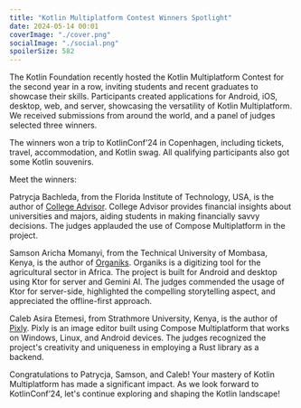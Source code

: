 ```yaml
---
title: "Kotlin Multiplatform Contest Winners Spotlight"
date: 2024-05-14 00:01
coverImage: "./cover.png"
socialImage: "./social.png"
spoilerSize: 582
---
```


The Kotlin Foundation recently hosted the Kotlin Multiplatform Contest for the second year in a row, inviting students and recent graduates to showcase their skills. Participants created applications for Android, iOS, desktop, web, and server, showcasing the versatility of Kotlin Multiplatform. We received submissions from around the world, and a panel of judges selected three winners.

The winners won a trip to KotlinConf’24 in Copenhagen, including tickets, travel, accommodation, and Kotlin swag. All qualifying participants also got some Kotlin souvenirs.

Meet the winners:

Patrycja Bachleda, from the Florida Institute of Technology, USA, is the author of [College Advisor](https://github.com/patibachleda/CollegeAdvisorMobile).
College Advisor provides financial insights about universities and majors, aiding students in making financially savvy decisions. The judges applauded the use of Compose Multiplatform in the project.

Samson Aricha Momanyi, from the Technical University of Mombasa, Kenya, is the author of [Organiks](https://github.com/samAricha/Organiks1_KMP_Server).
Organiks is a digitizing tool for the agricultural sector in Africa. The project is built for Android and desktop using Ktor for server and Gemini AI. The judges commended the usage of Ktor for server-side, highlighted the compelling storytelling aspect, and appreciated the offline-first approach.

Caleb Asira Etemesi, from Strathmore University, Kenya, is the author of [Pixly](https://github.com/etemesi254/Pixly).
Pixly is an image editor built using Compose Multiplatform that works on Windows, Linux, and Android devices. The judges recognized the project's creativity and uniqueness in employing a Rust library as a backend.

Congratulations to Patrycja, Samson, and Caleb! Your mastery of Kotlin Multiplatform has made a significant impact. As we look forward to KotlinConf’24, let's continue exploring and shaping the Kotlin landscape!

